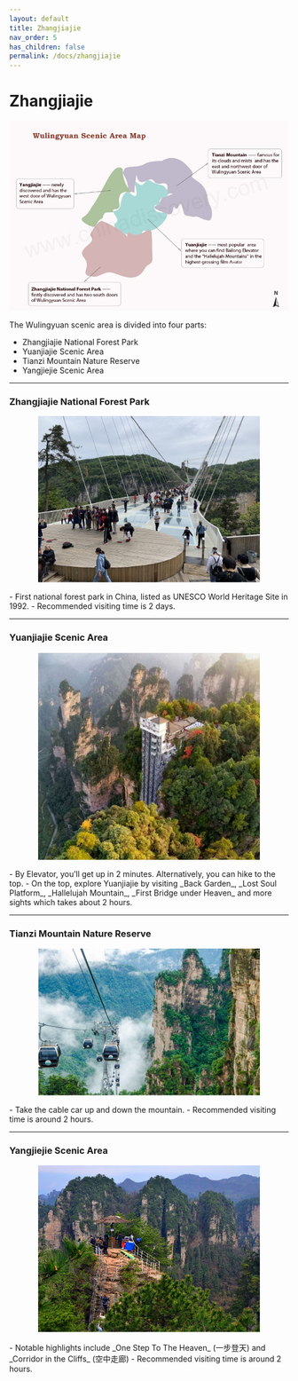 ```yaml
---
layout: default
title: Zhangjiajie
nav_order: 5
has_children: false
permalink: /docs/zhangjiajie
---
```


# Zhangjiajie

<p>
    <center><img src="/assets/img/wulingyuan.png" alt="drawing" width="600"/></center>
</p>

The Wulingyuan scenic area is divided into four parts:

- Zhangjiajie National Forest Park
- Yuanjiajie Scenic Area 
- Tianzi Mountain Nature Reserve
- Yangjiejie Scenic Area

***

### Zhangjiajie National Forest Park
<p>
    <center><img src="/assets/img/zhangjiajie-national-park.png" alt="drawing" width="400"/></center>
</p>
- First national forest park in China, listed as UNESCO World Heritage Site in 1992.
- Recommended visiting time is 2 days.

***

### Yuanjiajie Scenic Area
<p>
    <center><img src="/assets/img/yuanjiajie-elevator.png" alt="drawing" width="400"/></center>
</p>
- By Elevator, you’ll get up in 2 minutes. Alternatively, you can hike to the top.
- On the top, explore Yuanjiajie by visiting _Back Garden_, _Lost Soul Platform_, _Hallelujah Mountain_, _First Bridge under Heaven_ and more sights which takes about 2 hours.  

***

### Tianzi Mountain Nature Reserve
<p>
    <center><img src="/assets/img/tianzi-mountain-cable-cars.png" alt="drawing" width="400"/></center>
</p>
- Take the cable car up and down the mountain.
- Recommended visiting time is around 2 hours.

***

### Yangjiejie Scenic Area
<p>
    <center><img src="/assets/img/yangjiajie.png" alt="drawing" width="400"/></center>
</p>
- Notable highlights include _One Step To The Heaven_ (一步登天) and _Corridor in the Cliffs_ (空中走廊)
- Recommended visiting time is around 2 hours.



